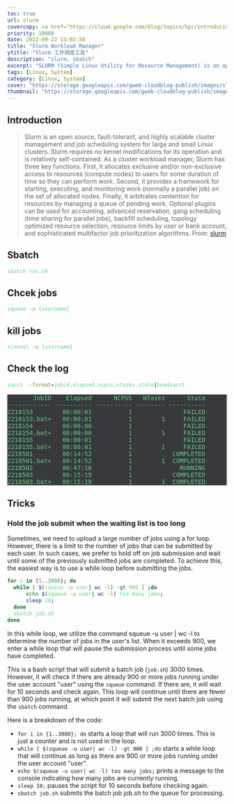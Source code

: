 ```yaml
---
toc: true
url: slurm
covercopy: <a href="https://cloud.google.com/blog/topics/hpc/introducing-the-latest-slurm-on-gcp-scripts">© google</a>
priority: 10000
date: 2022-09-22 13:02:50
title: "Slurm Workload Manager"
ytitle: "Slurm 工作调度工具"
description: "slurm, sbatch"
excerpt: "SLURM (Simple Linux Utility for Resource Management) is an open-source, highly scalable, and highly customizable cluster management and job scheduling system. It is widely used for managing high-performance computing (HPC) systems, allowing users to efficiently allocate resources, manage workloads, and monitor job progress. SLURM provides a simple and flexible interface for submitting, scheduling, and managing large-scale computing jobs, making it a popular choice for researchers, engineers, and other HPC users. <a title='ChatGPT'>Who sad this?</a>"
tags: [Linux, System]
category: [Linux, System]
cover: "https://storage.googleapis.com/gweb-cloudblog-publish/images/slurm.max-900x900.jpg"
thumbnail: "https://storage.googleapis.com/gweb-cloudblog-publish/images/slurm.max-900x900.jpg"
---
```


## Introduction

> Slurm is an open source, fault-tolerant, and highly scalable cluster management and job scheduling system for large and small Linux clusters. Slurm requires no kernel modifications for its operation and is relatively self-contained. As a cluster workload manager, Slurm has three key functions. First, it allocates exclusive and/or non-exclusive access to resources (compute nodes) to users for some duration of time so they can perform work. Second, it provides a framework for starting, executing, and monitoring work (normally a parallel job) on the set of allocated nodes. Finally, it arbitrates contention for resources by managing a queue of pending work. Optional plugins can be used for accounting, advanced reservation, gang scheduling (time sharing for parallel jobs), backfill scheduling, topology optimized resource selection, resource limits by user or bank account, and sophisticated multifactor job prioritization algorithms.
>From: [slurm](https://slurm.schedmd.com/overview.html)


## Sbatch

```bash
sbatch run.sh
```

## Chcek jobs

```bash
squeue -u {username}
```

## kill jobs

```bash
scancel -u {username}
```

## Check the log

```bash
sacct --format=jobid,elapsed,ncpus,ntasks,state|headsacct
```

<pre>
       JobID    Elapsed      NCPUS   NTasks      State
------------ ---------- ---------- -------- ----------
2218153        00:00:01          1              FAILED
2218153.bat+   00:00:01          1        1     FAILED
2218154        00:00:00          1              FAILED
2218154.bat+   00:00:00          1        1     FAILED
2218155        00:00:01          1              FAILED
2218155.bat+   00:00:01          1        1     FAILED
2218501        00:14:52          1           COMPLETED
2218501.bat+   00:14:52          1        1  COMPLETED
2218502        00:47:16          1             RUNNING
2218503        00:15:19          1           COMPLETED
2218503.bat+   00:15:19          1        1  COMPLETED
</pre>

## Tricks

### Hold the job submit when the waiting list is too long

Sometimes, we need to upload a large number of jobs using a for loop. However, there is a limit to the number of jobs that can be submitted by each user. In such cases, we prefer to hold off on job submission and wait until some of the previously submitted jobs are completed. To achieve this, the easiest way is to use a while loop before submitting the jobs.

```bash
for i in {1..3000}; do
  while [ $(squeue -u user| wc -l) -gt 900 ] ;do
      echo $(squeue -u user| wc -l) too many jobs;
      sleep 10;
  done
  sbatch job.sh
done
```

In this while loop, we utilize the command squeue -u user | wc -l to determine the number of jobs in the user's list. When it exceeds 900, we enter a while loop that will pause the submission process until some jobs have completed.



This is a bash script that will submit a batch job (`job.sh`) 3000 times. However, it will check if there are already 900 or more jobs running under the user account "user" using the `squeue` command. If there are, it will wait for 10 seconds and check again. This loop will continue until there are fewer than 900 jobs running, at which point it will submit the next batch job using the `sbatch` command.

Here is a breakdown of the code:

- `for i in {1..3000}; do` starts a loop that will run 3000 times. This is just a counter and is not used in the loop.
- `while [ $(squeue -u user| wc -l) -gt 900 ] ;do` starts a while loop that will continue as long as there are 900 or more jobs running under the user account "user".
- `echo $(squeue -u user| wc -l) too many jobs;` prints a message to the console indicating how many jobs are currently running.
- `sleep 10;` pauses the script for 10 seconds before checking again.
- `sbatch job.sh` submits the batch job job.sh to the queue for processing.


<style>
pre {
  background-color:#38393d;
  color: #5fd381;
}
</style>

